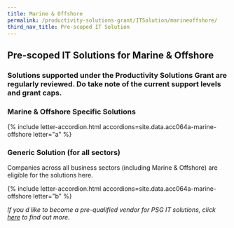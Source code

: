 ```yaml
---
title: Marine & Offshore
permalink: /productivity-solutions-grant/ITSolution/marineoffshore/
third_nav_title: Pre-scoped IT Solution
---
```


## Pre-scoped IT Solutions for Marine & Offshore

### Solutions supported under the Productivity Solutions Grant are regularly reviewed. Do take note of the current support levels and grant caps.

### Marine & Offshore Specific Solutions
{% include letter-accordion.html accordions=site.data.acc064a-marine-offshore letter="a" %}

### Generic Solution (for all sectors)
Companies across all business sectors (including Marine & Offshore) are eligible for the solutions here.

{% include letter-accordion.html accordions=site.data.acc064a-marine-offshore letter="b" %}

_If you d like to become a pre-qualified vendor for PSG IT solutions, click <a target='_blank' href='https://www.imda.gov.sg/icmvendors' >here</a> to find out more._